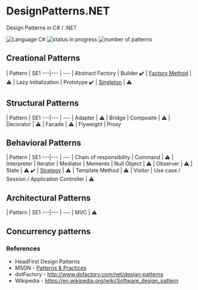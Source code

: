 # DesignPatterns.NET
Design Patterns in C# / .NET

![Language C#](https://img.shields.io/badge/language-c%23-blue.svg)
![status in progress](https://img.shields.io/badge/status-in%20progress-brightgreen.svg)
![number of patterns](https://img.shields.io/badge/patterns-3-red.svg)

## Creational Patterns

 | Pattern | SE1
---|--- | ---
 | Abstract Factory
 | Builder
:heavy_check_mark: | [Factory Method](/CreationalPatterns/FactoryMethod/) | :warning:
 | Lazy Initialization
 | Prototype
:heavy_check_mark: | [Singleton](/CreationalPatterns/Singleton/) | :warning:

## Structural Patterns

 | Pattern | SE1
---|--- | ---
 | Adapter | :warning:
 | Bridge
 | Composite | :warning:
 | Decorator | :warning:
 | Facade | :warning:
 | Flyweight
 | Proxy

## Behavioral Patterns

 | Pattern | SE1
---|--- | ---
 | Chain of responsibility
 | Command | :warning:
 | Interpreter
 | Iterator
 | Mediator
 | Memento
 | Null Object | :warning:
 | Observer | :warning:
 | State | :warning:
:heavy_check_mark: | [Strategy](/BehavioralPatterns/Strategy/) | :warning:
 | Template Method | :warning:
 | Visitor
 | Use case / Session / Application Controller | :warning:

## Architectural Patterns

 | Pattern | SE1
---|--- | ---
 | MVC | :warning:

## Concurrency patterns


### References
* HeadFirst Design Patterns
* MSDN - [Patterns & Practices](https://msdn.microsoft.com/en-us/library/ff921345.aspx)
* dotFactory - http://www.dofactory.com/net/design-patterns
* Wikipedia - https://en.wikipedia.org/wiki/Software_design_pattern
